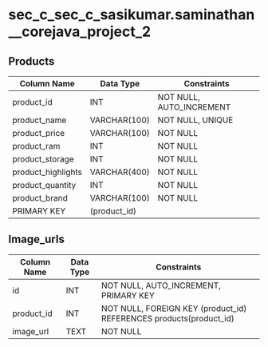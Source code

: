 # sec_c_sec_c_sasikumar.saminathan__corejava_project_2

## Products

| Column Name      | Data Type         | Constraints           |
|------------------|-------------------|-----------------------|
| product_id       | INT               | NOT NULL, AUTO_INCREMENT |
| product_name     | VARCHAR(100)      | NOT NULL, UNIQUE     |
| product_price    | VARCHAR(100)      | NOT NULL             |
| product_ram      | INT               | NOT NULL             |
| product_storage  | INT               | NOT NULL             |
| product_highlights | VARCHAR(400)     | NOT NULL             |
| product_quantity | INT               | NOT NULL             |
| product_brand    | VARCHAR(100)      | NOT NULL             |
| PRIMARY KEY     | (product_id)      |                       |

## Image_urls

| Column Name | Data Type | Constraints                       |
|-------------|-----------|-----------------------------------|
| id          | INT       | NOT NULL, AUTO_INCREMENT, PRIMARY KEY |
| product_id  | INT       | NOT NULL, FOREIGN KEY (product_id) REFERENCES products(product_id) |
| image_url   | TEXT      | NOT NULL                          |






